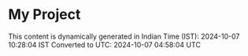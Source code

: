 # My Project

This content is dynamically generated in Indian Time (IST): 2024-10-07 10:28:04 IST
Converted to UTC: 2024-10-07 04:58:04 UTC

